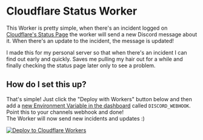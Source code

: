 # Cloudflare Status Worker

This Worker is pretty simple, when there's an incident logged on
[Cloudflare's Status Page](https://www.cloudflarestatus.com/)
the worker will send a new Discord message about it.
When there's an update to the incident, the message is updated!

I made this for my personal server so that when there's an incident I can
find out early and quickly. Saves me pulling my hair out for a while
and finally checking the status page later only to see a problem.

## How do I set this up?
That's simple! Just click the "Deploy with Workers" button below and then add
a [new Environment Variable in the dashboard](https://dash.cloudflare.com/:account/workers/overview)
called `DISCORD_WEBHOOK`. Point this to your channels webhook and done!\
The Worker will now send new incidents and updates :)

[![Deploy to Cloudflare Workers](https://deploy.workers.cloudflare.com/button)](https://deploy.workers.cloudflare.com/?url=https://github.com/WalshyDev/cf-status-worker)
